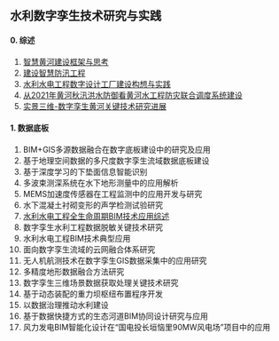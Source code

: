 ## 水利数字孪生技术研究与实践

#### 0. 综述
1. [智慧黄河建设框架与思考](0_1.md)
2. [建设智慧防汛工程](0_2.md)
3. [水利水电工程数字设计工厂建设构想与实践](0_3.md)
4. [从2021年黄河秋汛洪水防御看黄河水工程防灾联合调度系统建设](0_4.md)
5. [实景三维-数字孪生黄河关键技术研究进展](0_5.md)

#### 1. 数据底板
1. BIM+GIS多源数据融合在数字底板建设中的研究及应用
2. 基于地理空间数据的多尺度数字孪生流域数据底板建设
3. 基于深度学习的下垫面信息智能识别
4. 多波束测深系统在水下地形测量中的应用解析
5. MEMS加速度传感器在工程监测中的应用开发与研究
6. 水下混凝土衬砌变形的声学检测试验研究
7. [水利水电工程全生命周期BIM技术应用综述](1_7.md)
8. 数字孪生水利工程数据脱敏关键技术研究
9. 水利水电工程BIM技术典型应用
10. 面向数字孪生流域的云网融合体系研究
11. 无人机航测技术在数字孪生GIS数据采集中的应用研究
12. 多精度地形数据融合方法研究
13. 数字孪生三维场景数据获取处理关键技术研究
14. 基于动态装配的重力坝枢纽布置程序开发
15. 以数据治理推动水利建设
16. 基于数据快捷方式的生态河道BIM协同设计研究与应用
17. 风力发电BIM智能化设计在“国电投长垣恼里90MW风电场”项目中的应用